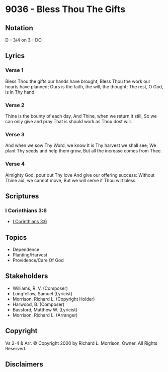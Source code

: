 # 9036 - Bless Thou The Gifts

## Notation

D - 3/4 on 3 - DO

## Lyrics

### Verse 1

Bless Thou the gifts our hands have brought; Bless Thou the work our hearts have planned; Ours is the faith, the will, the thought; The rest, O God, is in Thy hand.

### Verse 2

Thine is the bounty of each day, And Thine, when we return it still, So we can only give and pray That is should work as Thou dost will.

### Verse 3

And when we sow Thy Word, we know It is Thy harvest we shall see; We plant Thy seeds and help them grow, But all the increase comes from Thee.

### Verse 4

Almighty God, pour out Thy love And give our offering success: Without Thine aid, we cannot move, But we will serve if Thou wilt bless.


## Scriptures

### I Corinthians 3:6

- [I Corinthians 3:6](https://www.biblegateway.com/passage/?search=I%20Corinthians%203%3A6)


## Topics

- Dependence
- Planting/Harvest
- Providence/Care Of God

## Stakeholders

- Williams, R. V. (Composer)
- Longfellow, Samuel (Lyricist)
- Morrison, Richard L. (Copyright Holder)
- Harwood, B. (Composer)
- Bassford, Matthew W. (Lyricist)
- Morrison, Richard L. (Arranger)

## Copyright

Vs 2-4 & Arr. © Copyright 2000 by Richard L. Morrison, Owner. All Rights Reserved.


## Disclaimers


